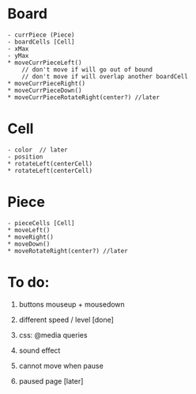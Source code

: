 # Board
    - currPiece (Piece)
    - boardCells [Cell]
    - xMax
    - yMax 
    * moveCurrPieceLeft()
        // don't move if will go out of bound
        // don't move if will overlap another boardCell
    * moveCurrPieceRight()
    * moveCurrPieceDown()
    * moveCurrPieceRotateRight(center?) //later

# Cell
    - color  // later
    - position    
    * rotateLeft(centerCell)
    * rotateLeft(centerCell)

# Piece
    - pieceCells [Cell]
    * moveLeft()
    * moveRight()
    * moveDown()
    * moveRotateRight(center?) //later

# To do: 
1. buttons mouseup + mousedown
2. different speed / level [done]
3. css: @media queries
4. sound effect
5. cannot move when pause

1. paused page [later]
